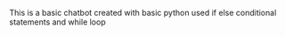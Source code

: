 This is a basic chatbot
created with basic python
used if else conditional statements and while loop
